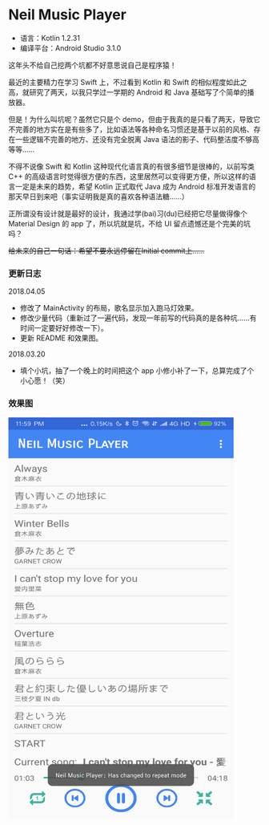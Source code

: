 # Neil Music Player

* 语言：Kotlin 1.2.31
* 编译平台：Android Studio 3.1.0

这年头不给自己挖两个坑都不好意思说自己是程序猿！

最近的主要精力在学习 Swift 上，不过看到 Kotlin 和 Swift 的相似程度如此之高，就研究了两天，以我只学过一学期的 Android 和 Java 基础写了个简单的播放器。

但是！为什么叫坑呢？虽然它只是个 demo，但由于我真的是只看了两天，导致它不完善的地方实在是有些多了，比如语法等各种命名习惯还是基于以前的风格、存在一些逻辑不完善的地方、还没有完全脱离 Java 语法的影子、代码整洁度不够高等等……

不得不说像 Swift 和 Kotlin 这种现代化语言真的有很多细节是很棒的，以前写类 C++ 的高级语言时觉得很方便的东西，这里居然可以变得更方便，所以这样的语言一定是未来的趋势，希望 Kotlin 正式取代 Java 成为 Android 标准开发语言的那天早日到来吧（事实证明我是真的喜欢各种语法糖……）

正所谓没有设计就是最好的设计，我通过学(bai)习(du)已经把它尽量做得像个 Material Design 的 app 了，所以坑就是坑，不给 UI 留点遗憾还是个完美的坑吗？

~~给未来的自己一句话：希望不要永远停留在Initial commit上……~~

### 更新日志
2018.04.05

- 修改了 MainActivity 的布局，歌名显示加入跑马灯效果。
- 修改少量代码（重新过了一遍代码，发现一年前写的代码真的是各种坑……有时间一定要好好修改一下）。
- 更新 README 和效果图。

2018.03.20  

- 填个小坑，抽了一个晚上的时间把这个 app 小修小补了一下，总算完成了个小心愿！（笑）

### 效果图
<img src="https://raw.githubusercontent.com/Neil-Steven/MusicPlayer/master/Screenshots/Screenshot_2018-04-04-23-59-59-702.png" width="450" height="800" />
